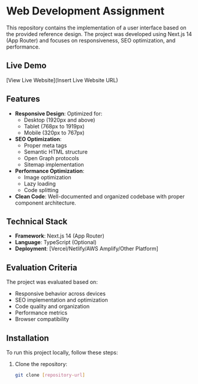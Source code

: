 # Web Development Assignment

This repository contains the implementation of a user interface based on the provided reference design. The project was developed using Next.js 14 (App Router) and focuses on responsiveness, SEO optimization, and performance.

## Live Demo
[View Live Website](Insert Live Website URL)

## Features
- **Responsive Design**: Optimized for:
  - Desktop (1920px and above)
  - Tablet (768px to 1919px)
  - Mobile (320px to 767px)
- **SEO Optimization**:
  - Proper meta tags
  - Semantic HTML structure
  - Open Graph protocols
  - Sitemap implementation
- **Performance Optimization**:
  - Image optimization
  - Lazy loading
  - Code splitting
- **Clean Code**: Well-documented and organized codebase with proper component architecture.

## Technical Stack
- **Framework**: Next.js 14 (App Router)
- **Language**: TypeScript (Optional)
- **Deployment**: [Vercel/Netlify/AWS Amplify/Other Platform]

## Evaluation Criteria
The project was evaluated based on:
- Responsive behavior across devices
- SEO implementation and optimization
- Code quality and organization
- Performance metrics
- Browser compatibility

## Installation
To run this project locally, follow these steps:

1. Clone the repository:
   ```bash
   git clone [repository-url]
